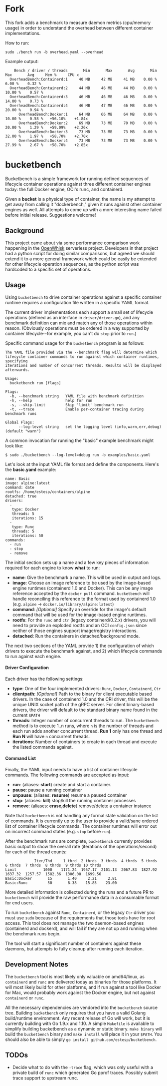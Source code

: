 # Fork
This fork adds a benchmark to measure daemon metrics (cpu/memory usage) in
order to understand the overhead between different container implementations.

How to run:
```
sudo ./bench run -b overhead.yaml --overhead
```

Example output:
```
    Bench / driver / threads       Min       Max       Avg       Min       Max       Avg     Mem %     CPU x
  OverheadBench:Containerd:1     40 MB     42 MB     41 MB    0.00 %    6.00 %    0.32 %
  OverheadBench:Containerd:2     44 MB     46 MB     44 MB    0.00 %   10.00 %    0.57 %
  OverheadBench:Containerd:3     46 MB     46 MB     46 MB    0.00 %   14.00 %    0.73 %
  OverheadBench:Containerd:4     46 MB     47 MB     46 MB    0.00 %   20.00 %    0.94 %
      OverheadBench:Docker:1     64 MB     66 MB     64 MB    0.00 %   10.00 %    0.58 %   +56.10%    +1.84x
      OverheadBench:Docker:2     69 MB     73 MB     70 MB    0.00 %   20.00 %    1.29 %   +59.09%    +2.26x
      OverheadBench:Docker:3     73 MB     73 MB     73 MB    0.00 %   32.00 %    1.97 %   +58.70%    +2.70x
      OverheadBench:Docker:4     73 MB     73 MB     73 MB    0.00 %   27.99 %    2.67 %   +58.70%    +2.85x
```

# bucketbench
Bucketbench is a simple framework for running defined sequences
of lifecycle container operations against three different container
engines today: the full Docker engine, OCI's runc, and containerd.

Given a **bucket** is a physical type of container, the name is my attempt to
get away from calling it "dockerbench," given it runs against other
container engines as well. All attempts to come up with a more interesting
name failed before initial release. Suggestions welcome!

## Background
This project came about via some performance comparison work happening
in the [OpenWhisk](https://openwhisk.org) serverless project. Developers
in that project had a python script for doing similar comparisons, but
agreed we should extend it to a more general framework which could be
easily be extended for other lifecycle operation sequences, as the python
script was hardcoded to a specific set of operations.

## Usage
Using `bucketbench` to drive container operations against a specific
container runtime requires a configuration file written in a specific YAML
format.

The current driver implementations each support a small set
of lifecycle operations (defined as an interface in `driver/driver.go`), and
any benchmark definition can mix and match any of those operations within
reason. (Obviously operations must be ordered in a way supported by container
lifecycle--for example, you can't do `stop` prior to `run`.)

Specific command usage for the `bucketbench` program is as follows:
```
The YAML file provided via the --benchmark flag will determine which
lifecycle container commands to run against which container runtimes, specifying
iterations and number of concurrent threads. Results will be displayed afterwards.

Usage:
  bucketbench run [flags]

Flags:
  -b, --benchmark string   YAML file with benchmark definition
  -h, --help               help for run
  -s, --skip-limit         Skip 'limit' benchmark run
  -t, --trace              Enable per-container tracing during benchmark runs

Global Flags:
      --log-level string   set the logging level (info,warn,err,debug) (default "warn")
```

A common invocation for running the "basic" example benchmark might look like:

```
$ sudo ./bucketbench --log-level=debug run -b examples/basic.yaml
```

Let's look at the input YAML file format and define the components. Here's
the **basic.yaml** example:

```
name: Basic
image: alpine:latest
command: date
rootfs: /home/estesp/containers/alpine
detached: true
drivers:
  - 
   type: Docker
   threads: 5
   iterations: 15
  - 
   type: Runc
   threads: 5
   iterations: 50
commands:
  - run
  - stop
  - remove
```

The initial section sets up a name and a few key pieces of information required
for each engine to know **what** to run:
 - **name**: Give the benchmark a name. This will be used in output and logs.
 - **image**: Choose an image reference to be used by the image-based engine runtimes (containerd 1.0 and Docker). This can be any image reference accepted by the `docker pull` command. `bucketbench` will handle reconciling this reference to the format used by containerd 1.0 (e.g. `alpine` -> `docker.io/library/alpine:latest`)
 - **command**: *[Optional]* Specify an override for the image's default command that will be used for the image-based engine runtimes.
 - **rootfs**: For the `runc` and `ctr` (legacy containerd/0.2.x) drivers, you will need to provide an exploded rootfs and an OCI `config.json` since neither of those engines support image/registry interactions.
 - **detached**: Run the containers in detached/background mode.

The next two sections of the YAML provide 1) the configuration of which drivers
to execute the benchmark against, and 2) which lifecycle commands to run
against each engine.

#### Driver Configuration

Each driver has the following settings:
 - **type**: One of the four implemented drivers: `Runc`, `Docker`, `Containerd`, `Ctr`
 - **clientpath**: *[Optional]* Path to the binary for client executable based drivers. In the case of containerd 1.0 and the CRI driver, this will be the unique UNIX socket path of the gRPC server. For client binary-based drivers, the driver will default to the standard binary name found in the current `$PATH`
 - **threads**: Integer number of concurrent threads to run. The `bucketbench` method is to execute 1..n runs, where `n` is the number of threads and each run adds another concurrent thread. **Run 1** only has one thread and **Run N** will have `n` concurrent threads.
 - **iterations**: Number of containers to create in each thread and execute the listed commands against.

#### Command List

Finally, the YAML input needs to have a list of container lifecycle commands.
The following commands are accepted as input:

 - **run**: (aliases: **start**) create and start a container.
 - **pause**: pause a running container
 - **unpause**: (aliases: **resume**) resume a paused container
 - **stop**: (aliases: **kill**) stop/kill the running container processes
 - **remove**: (aliases: **erase**,**delete**) remove/delete a container instance

Note that `bucketbench` is not handling any formal state validation on the list
of commands. It is currently up to the user to provide a valid/sane ordered
list of container lifecycle commands. The container runtimes will error out on
incorrect command states (e.g. `stop` before `run`).

After the benchmark runs are complete, `bucketbench` currently provides basic
output to show the overall rate (iterations of the operations/second) for each
of the thread counts:

```
             Iter/Thd     1 thrd  2 thrds  3 thrds  4 thrds  5 thrds  6 thrds  7 thrds  8 thrds  9 thrds 10 thrds
Limit            1000    1171.24  1957.17  2101.13  2067.83  1827.92  1637.32  1257.57  1582.36  1306.08  1699.56
Basic:Docker       15       1.40     2.21     2.81
Basic:Runc         50       8.38    15.85    23.00
```

More detailed information is collected during the runs and a future PR to
`bucketbench` will provide the raw performance data in a consumable format for
end users.

To run `bucketbench` against `Runc`, `Containerd`, or the legacy `Ctr` driver
you must use `sudo` because of the requirements that those tools have for root
access. This tool does not manage the two daemon-based engines (containerd and
dockerd), and will fail if they are not up and running when the benchmark runs
begin.

The tool will start a significant number of containers against these daemons,
but attempts to fully cleanup after running each iteration.

## Development Notes

The `bucketbench` tool is most likely only valuable on amd64/linux, as
`containerd` and `runc` are delivered today as binaries for those platforms.
It will most likely build for other platforms, and if run against a tool like
Docker for Mac, would probably work against the Docker engine, but not
against `containerd` or `runc`.

All the necessary dependencies are vendored into the `bucketbench` source tree.
Building `bucketbench` only requires that you have a valid Golang build/runtime
environment. Any recent release of Go will work, but it is currently building
with Go 1.9.x and 1.10. A simple `Makefile` is available to simplify building
bucketbench as a dynamic or static binary. `make binary` will build the
`bucketbench` binary and `make install` will place it in your `$PATH`. You
should also be able to simply `go install github.com/estesp/bucketbench`.

## TODOs

 - Decide what to do with the `-trace` flag, which was only useful with a private build of `runc` which generated Go pprof traces. Possibly submit trace support to upstream runc.
